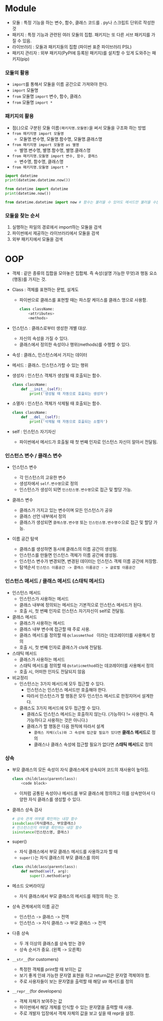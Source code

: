 # Module

* 모듈 : 특정 기능을 하는 변수, 함수, 클래스 코드를 . py나 스크립트 단위르 작성한 것
* 패키지 : 특정 기능과 관련된 여러 모듈의 집합. 패키지는 또 다른 서브 패키지를 가질 수 있음.
* 라이브러리 : 모듈과 패키지들의 집합 (파이썬 표준 파이브러리 PSL)
* 패키지 관리자 : 외부 패키지(PyPI에 등록된 패키지)를 설치할 수 있게 도와주는 패키지(pip)

### 모듈의 활용

* `import`를 통해서 모듈을 이름 공간으로 가져와야 한다.
* `import` 모듈명
*  `from` 모듈명 `import` 변수, 함수, 클래스
* `from` 모듈명 `import *`

### 패키지의 활용

* 점(.)으로 구분된 모듈 이름`(패키지명.모듈명)`을 써서 모듈을 구조화 하는 방법
* `from 패키지명 import 모듈명`
  * 모듈명.변수명, 모듈명.함수명, 모듈명.클래스명
* `from 패키지명 import 모듈명 as 별명`
  * 별명.변수명, 별명.함수명, 별명.클래스명
* `from 패키지명.모듈명 import 변수, 함수, 클래스`
  * 변수명, 함수명, 클래스명
* `from 패키지명.모듈명 import *`



```python
import datetime
print(datetime.datetime.now())

from datetime import datetime
print(datetime.now())

from datetime.datetime import now # 함수는 불러올 수 있어도 메서드만 불러올 수는 없다.
```



### 모듈을 찾는 순서

1. 실행하는 파일의 경로에서 import하는 모듈을 검색
2. 파이썬에서 제공하는 라이브러리에서 모듈을 검색
3. 외부 패키지에서 모듈을 검색



# OOP

* 객체 : 같은 종류의 집합을 모아놓은 집합체. 즉 속성(설명 가능한 무엇)과 행동 요소(행동)를 가지는 것.

* Class : 객체를 표현하는 문법, 설계도

  * 파이썬으로 클래스를 표현할 때는 파스칼 케이스를 클래스 명으로 사용함.

    ``` python
    class className:
        <attributes>
        <methods>
    ```

* 인스턴스 : 클래스로부터 생성한 개별 대상.

  * 자신의 속성을 가질 수 있다.
  * 클래스에서 정의한 속성이나 행위(methods)를 수행할 수 있다.

* 속성 : 클래스, 인스턴스에서 가지는 데이터

* 메서드 : 클래스. 인스턴스가할 수 있는 행위



* 생성자 : 인스턴스 객체가 생성될 때 호출되는 함수.

  ```python
  class className:
      def __init__(self):
          print('생성될 때 자동으로 호출되는 생성자')
  ```

* 소멸자 : 인스턴스 객체가 삭제될 때 호출되는 함수.

  ``` python
  class className:
      def __del__(self):
          print('삭제될 때 자동으로 호출되는 소멸자')
  ```

* self : 인스턴스 자기자신

  * 파이썬에서 메서드가 호출될 때 첫 번째 인자로 인스턴스 자신이 알아서 전달됨.



### 인스턴스 변수 / 클래스 변수

* 인스턴스 변수
  * 각 인스턴스의 고유한 변수
  * 생성자에서 `self.변수명`으로 정의
  * 인스턴스가 생성이 되면 `인스턴스명.변수명`으로 접근 및 할당 가능.
* 클래스 변수
  * 클래스가 가지고 있는 변수이며 모든 인스턴스가 공유
  * 클래스 선언 내부에서 정의
  * 클래스가 생성되면 `클래스명.변수명` 또는 `인스턴스명.변수명`ㅇ으로 접근 및 할당 가능.

* 이름 공간 탐색
  * 클래스를 생성하면 동시에 클래스의 이름 공간이 생성됨.
  * 인스턴스를 만들면 인스턴스 객체가 이름 공간에 생성됨.
  * 인스턴스 변수가 변경되면, 변경된 데이터는 인스턴스 객체 이름 공간에 저장함.
  * 탐색순서 `인스턴스 이름공간 -> 클래스 이름공간 - > 글로벌 이름공간`



### 인스턴스 메서드 / 클래스 메서드 (스태틱 메서드)

* 인스턴스 메서드
  * 인스턴스가 사용하는 메서드 
  * 클래스 내부에 정의되는 메서드는 기본적으로 인스턴스 메서드가 된다.
  * 호출 시, 첫 번째 인자로 인스턴스 자기자신이 self로 전달됨.
* 클래스 메서드
  * 클래스가 사용하는 메서드
  * 클래스 내부 변수에 접근할 때 주로 사용.
  * 클래스 메서드를 정의할 때 `@classmethod ` 이라는 데코레이터를 사용해서 정의
  * 호출 시, 첫 번째 인자로 클래스가  cls에 전달됨.
* 스태틱 메서드
  * 클래스가 사용하는 메서드
  * 스태틱 메서드를 정의할 때 `@staticmethod`라는 데코레이터를 사용해서 정의
  * 호출 시, 어떠한 인자도 전달되지 않음
* 비교정리
  * 인스턴스는 3가지 메서드에 모두 접근할 수 있다.
    * 인스턴스는 인스턴스 메서드만 호출해야 한다. 
    * 따라서 인스턴스가 할 행동은 모두 인스턴스 메서드로 한정지어서 설계한다.
  * 클래스도 3가지 메서드에 모두 접근할 수 있다.
    * 클래스도 인스턴스 메서드는 호출하지 않는다. (가능하다 != 사용한다. 즉 가능하다고 사용하는 것은 아니다.)
    * 클래스가 할 행동은 다음 원칙에 따라서 설계
      * `클래스 자체(cls)와 그 속성에 접근할 필요가 있다면` **클래스 메서드**로 정의
      * 클래스나 클래스 속성에 접근할 필요가 없다면 **스태틱 메서드**로 정의



### 상속

* 부모 클래스의 모든 속성이 자식 클래스에게 상속되어 코드의 재사용이 높아짐.

  ```python
  class childclass(parentclass):
      <code block>
  ```

  * 이처럼 공통된 속성이나 메서드를 부모 클래스에 정의하고 이를 상속받아서 다양한 자식 클래스를 생성할 수 있다.

* 클래스 상속 검사

  ```python
  # 상속 관계 여부를 확인하는 내장 함수
  issubclass(자식클래스, 부모클래스)
  # 인스턴스인지 여부를 확인하는 내장 함수
  isinstance(인스턴스명, 클래스)
  ```

* super()

  * 자식 클래스에서 부모 클래스 메서드를 사용하고자 할 때
  * `super()`는 자식 클래스의 부모 클래스를 의미

  ```python
  class childclass(parentclass):
      def method(self, arg):
          super().method(arg)
  ```

* 메소드 오버라이딩
  
  * 자식 클래스에서 부모 클래스의 메서드를 재정의 하는 것.
  
* 상속 관계에서의 이름 공간
  * 인스턴스 -> 클래스 -> 전역
  * 인스턴스 -> 자식 클래스 -> 부모 클래스 -> 전역
  
* 다중 상속
  * 두 개 이상의 클래스를 상속 받는 경우
  * 상속 순서가 중요. (왼쪽 -> 오른쪽)
  
* `__str__`(for customers)

  * 특정한 객체를 print할 때 보이는 값
  * 보기 좋게 인쇄 가능한 문자열 표현을 하고 return값은 문자열 객체여야 함.
  * 주로 사용자들이 보는 문자열을 출력할 때 해당 str 메서드를 정의

* `__repr__`(for developers)

  * 객체 자체가 보여주는 값
  * 파이썬에서 해당 개체를 인식할 수 있는 문자열을 출력할 때 사용.
  * 주로 개발자 입장에서 객체 자체의 값을 보고 싶을 때 repr을 설정.